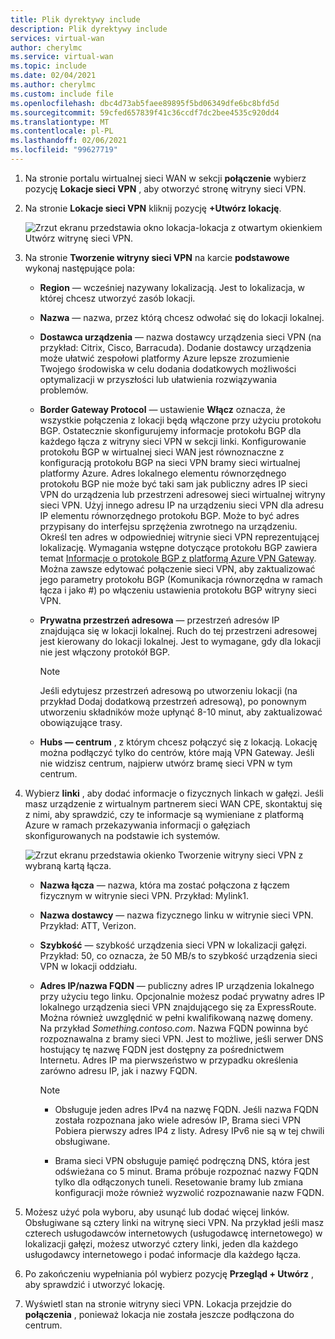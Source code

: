```yaml
---
title: Plik dyrektywy include
description: Plik dyrektywy include
services: virtual-wan
author: cherylmc
ms.service: virtual-wan
ms.topic: include
ms.date: 02/04/2021
ms.author: cherylmc
ms.custom: include file
ms.openlocfilehash: dbc4d73ab5faee89895f5bd06349dfe6bc8bfd5d
ms.sourcegitcommit: 59cfed657839f41c36ccdf7dc2bee4535c920dd4
ms.translationtype: MT
ms.contentlocale: pl-PL
ms.lasthandoff: 02/06/2021
ms.locfileid: "99627719"
---
```

1. Na stronie portalu wirtualnej sieci WAN w sekcji **połączenie** wybierz pozycję **Lokacje sieci VPN** , aby otworzyć stronę witryny sieci VPN.
2. Na stronie **Lokacje sieci VPN** kliknij pozycję **+Utwórz lokację**.

   ![Zrzut ekranu przedstawia okno lokacja-lokacja z otwartym okienkiem Utwórz witrynę sieci VPN.](./media/virtual-wan-tutorial-site-include/basics.png "Podstawy")
3. Na stronie **Tworzenie witryny sieci VPN** na karcie **podstawowe** wykonaj następujące pola:

    * **Region** — wcześniej nazywany lokalizacją. Jest to lokalizacja, w której chcesz utworzyć zasób lokacji.
    * **Nazwa** — nazwa, przez którą chcesz odwołać się do lokacji lokalnej.
    * **Dostawca urządzenia** — nazwa dostawcy urządzenia sieci VPN (na przykład: Citrix, Cisco, Barracuda). Dodanie dostawcy urządzenia może ułatwić zespołowi platformy Azure lepsze zrozumienie Twojego środowiska w celu dodania dodatkowych możliwości optymalizacji w przyszłości lub ułatwienia rozwiązywania problemów.
    * **Border Gateway Protocol** — ustawienie **Włącz** oznacza, że wszystkie połączenia z lokacji będą włączone przy użyciu protokołu BGP. Ostatecznie skonfigurujemy informacje protokołu BGP dla każdego łącza z witryny sieci VPN w sekcji linki. Konfigurowanie protokołu BGP w wirtualnej sieci WAN jest równoznaczne z konfiguracją protokołu BGP na sieci VPN bramy sieci wirtualnej platformy Azure. Adres lokalnego elementu równorzędnego protokołu BGP nie może być taki sam jak publiczny adres IP sieci VPN do urządzenia lub przestrzeni adresowej sieci wirtualnej witryny sieci VPN. Użyj innego adresu IP na urządzeniu sieci VPN dla adresu IP elementu równorzędnego protokołu BGP. Może to być adres przypisany do interfejsu sprzężenia zwrotnego na urządzeniu. Określ ten adres w odpowiedniej witrynie sieci VPN reprezentującej lokalizację. Wymagania wstępne dotyczące protokołu BGP zawiera temat [Informacje o protokole BGP z platformą Azure VPN Gateway](../articles/vpn-gateway/vpn-gateway-bgp-overview.md). Można zawsze edytować połączenie sieci VPN, aby zaktualizować jego parametry protokołu BGP (Komunikacja równorzędna w ramach łącza i jako #) po włączeniu ustawienia protokołu BGP witryny sieci VPN.
    * **Prywatna przestrzeń adresowa** — przestrzeń adresów IP znajdująca się w lokacji lokalnej. Ruch do tej przestrzeni adresowej jest kierowany do lokacji lokalnej. Jest to wymagane, gdy dla lokacji nie jest włączony protokół BGP.
    
      >[!NOTE]
      >Jeśli edytujesz przestrzeń adresową po utworzeniu lokacji (na przykład Dodaj dodatkową przestrzeń adresową), po ponownym utworzeniu składników może upłynąć 8-10 minut, aby zaktualizować obowiązujące trasy.
      >
    * **Hubs — centrum** , z którym chcesz połączyć się z lokacją. Lokację można podłączyć tylko do centrów, które mają VPN Gateway. Jeśli nie widzisz centrum, najpierw utwórz bramę sieci VPN w tym centrum.
4. Wybierz **linki** , aby dodać informacje o fizycznych linkach w gałęzi. Jeśli masz urządzenie z wirtualnym partnerem sieci WAN CPE, skontaktuj się z nimi, aby sprawdzić, czy te informacje są wymieniane z platformą Azure w ramach przekazywania informacji o gałęziach skonfigurowanych na podstawie ich systemów.

   ![Zrzut ekranu przedstawia okienko Tworzenie witryny sieci VPN z wybraną kartą łącza.](./media/virtual-wan-tutorial-site-include/links.png "Linki")

    * **Nazwa łącza** — nazwa, która ma zostać połączona z łączem fizycznym w witrynie sieci VPN. Przykład: Mylink1.
    * **Nazwa dostawcy** — nazwa fizycznego linku w witrynie sieci VPN. Przykład: ATT, Verizon.
    * **Szybkość** — szybkość urządzenia sieci VPN w lokalizacji gałęzi. Przykład: 50, co oznacza, że 50 MB/s to szybkość urządzenia sieci VPN w lokacji oddziału.
    * **Adres IP/nazwa FQDN** — publiczny adres IP urządzenia lokalnego przy użyciu tego linku. Opcjonalnie możesz podać prywatny adres IP lokalnego urządzenia sieci VPN znajdującego się za ExpressRoute. Można również uwzględnić w pełni kwalifikowaną nazwę domeny. Na przykład *Something.contoso.com*. Nazwa FQDN powinna być rozpoznawalna z bramy sieci VPN. Jest to możliwe, jeśli serwer DNS hostujący tę nazwę FQDN jest dostępny za pośrednictwem Internetu. Adres IP ma pierwszeństwo w przypadku określenia zarówno adresu IP, jak i nazwy FQDN.

      >[!NOTE]
      >
      >* Obsługuje jeden adres IPv4 na nazwę FQDN. Jeśli nazwa FQDN została rozpoznana jako wiele adresów IP, Brama sieci VPN Pobiera pierwszy adres IP4 z listy. Adresy IPv6 nie są w tej chwili obsługiwane.
      >
      >* Brama sieci VPN obsługuje pamięć podręczną DNS, która jest odświeżana co 5 minut. Brama próbuje rozpoznać nazwy FQDN tylko dla odłączonych tuneli. Resetowanie bramy lub zmiana konfiguracji może również wyzwolić rozpoznawanie nazw FQDN.
      >
5. Możesz użyć pola wyboru, aby usunąć lub dodać więcej linków. Obsługiwane są cztery linki na witrynę sieci VPN. Na przykład jeśli masz czterech usługodawców internetowych (usługodawcę internetowego) w lokalizacji gałęzi, możesz utworzyć cztery linki, jeden dla każdego usługodawcy internetowego i podać informacje dla każdego łącza.
6. Po zakończeniu wypełniania pól wybierz pozycję **Przegląd + Utwórz** , aby sprawdzić i utworzyć lokację.
7. Wyświetl stan na stronie witryny sieci VPN. Lokacja przejdzie do **połączenia** , ponieważ lokacja nie została jeszcze podłączona do centrum.
